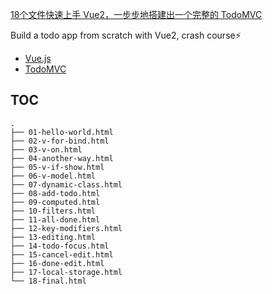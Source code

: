 
[18个文件快速上手 Vue2，一步步地搭建出一个完整的 TodoMVC](https://github.com/mancuoj/vue2-todo-mvc-tutorial/issues/2)

Build a todo app from scratch with Vue2, crash course⚡

- [Vue.js](https://v2.vuejs.org/)
- [TodoMVC](https://todomvc.com/)

## TOC

```
.
├── 01-hello-world.html
├── 02-v-for-bind.html
├── 03-v-on.html
├── 04-another-way.html
├── 05-v-if-show.html
├── 06-v-model.html
├── 07-dynamic-class.html
├── 08-add-todo.html
├── 09-computed.html
├── 10-filters.html
├── 11-all-done.html
├── 12-key-modifiers.html
├── 13-editing.html
├── 14-todo-focus.html
├── 15-cancel-edit.html
├── 16-done-edit.html
├── 17-local-storage.html
└── 18-final.html
```
